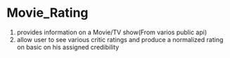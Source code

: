 # Movie_Rating
<ol>
<li>provides information on a Movie/TV show(From varios public api)</li>
<li>allow user to see various critic ratings and produce a normalized rating on basic on his assigned credibility</li>
<ol>
